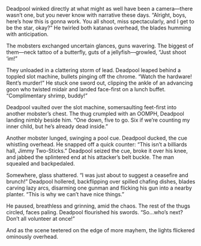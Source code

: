 Deadpool winked directly at what might as well have been a camera—there wasn’t one, but you never know with narrative these days. “Alright, boys, here’s how this is gonna work. You all shoot, miss spectacularly, and I get to be the star, okay?” He twirled both katanas overhead, the blades humming with anticipation. 

The mobsters exchanged uncertain glances, guns wavering. The biggest of them—neck tattoo of a butterfly, guts of a jellyfish—growled, “Just shoot ‘im!”

They unloaded in a clattering storm of lead. Deadpool leaped behind a toppled slot machine, bullets pinging off the chrome. “Watch the hardware! Rent’s murder!” He stuck one sword out, clipping the ankle of an advancing goon who twisted midair and landed face-first on a lunch buffet. “Complimentary shrimp, buddy!”

Deadpool vaulted over the slot machine, somersaulting feet-first into another mobster’s chest. The thug crumpled with an OOMPH, Deadpool landing nimbly beside him. “One down, five to go. Six if we’re counting my inner child, but he’s already dead inside.”

Another mobster lunged, swinging a pool cue. Deadpool ducked, the cue whistling overhead. He snapped off a quick counter: “This isn’t a billiards hall, Jimmy Two-Sticks.” Deadpool seized the cue, broke it over his knee, and jabbed the splintered end at his attacker’s belt buckle. The man squealed and backpedaled.

Somewhere, glass shattered. “I was just about to suggest a ceasefire and brunch!” Deadpool hollered, backflipping over spilled chafing dishes, blades carving lazy arcs, disarming one gunman and flicking his gun into a nearby planter. “This is why we can’t have nice things.”

He paused, breathless and grinning, amid the chaos. The rest of the thugs circled, faces paling. Deadpool flourished his swords. “So…who’s next? Don’t all volunteer at once!” 

And as the scene teetered on the edge of more mayhem, the lights flickered ominously overhead.